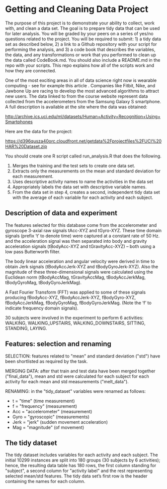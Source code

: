 # Getting and Cleaning Data Project
The purpose of this project is to demonstrate your ability to collect, work with, and clean a data set. The goal is to prepare tidy data that can be used for later analysis. You will be graded by your peers on a series of yes/no questions related to the project. You will be required to submit: 1) a tidy data set as described below, 2) a link to a Github repository with your script for performing the analysis, and 3) a code book that describes the variables, the data, and any transformations or work that you performed to clean up the data called CodeBook.md. You should also include a README.md in the repo with your scripts. This repo explains how all of the scripts work and how they are connected.

One of the most exciting areas in all of data science right now is wearable computing - see for example this article . Companies like Fitbit, Nike, and Jawbone Up are racing to develop the most advanced algorithms to attract new users. The data linked to from the course website represent data collected from the accelerometers from the Samsung Galaxy S smartphone. A full description is available at the site where the data was obtained:

http://archive.ics.uci.edu/ml/datasets/Human+Activity+Recognition+Using+Smartphones

Here are the data for the project:

https://d396qusza40orc.cloudfront.net/getdata%2Fprojectfiles%2FUCI%20HAR%20Dataset.zip

You should create one R script called run_analysis.R that does the following.

1. Merges the training and the test sets to create one data set.
2. Extracts only the measurements on the mean and standard deviation for each measurement.
3. Uses descriptive activity names to name the activities in the data set
4. Appropriately labels the data set with descriptive variable names.
5. From the data set in step 4, creates a second, independent tidy data set with the average of each variable for each activity and each subject.

## Description of data and experiment
The features selected for this database come from the accelerometer and gyroscope 3-axial raw signals tAcc-XYZ and tGyro-XYZ. These time domain signals (prefix ‘t’ to denote time) were captured at a constant rate of 50 Hz. and the acceleration signal was then separated into body and gravity acceleration signals (tBodyAcc-XYZ and tGravityAcc-XYZ) – both using a low pass Butterworth filter.

The body linear acceleration and angular velocity were derived in time to obtain Jerk signals (tBodyAccJerk-XYZ and tBodyGyroJerk-XYZ). Also the magnitude of these three-dimensional signals were calculated using the Euclidean norm (tBodyAccMag, tGravityAccMag, tBodyAccJerkMag, tBodyGyroMag, tBodyGyroJerkMag).

A Fast Fourier Transform (FFT) was applied to some of these signals producing fBodyAcc-XYZ, fBodyAccJerk-XYZ, fBodyGyro-XYZ, fBodyAccJerkMag, fBodyGyroMag, fBodyGyroJerkMag. (Note the ‘f’ to indicate frequency domain signals).

30 subjects were involved in the experiment to perform 6 activities: WALKING, WALKING_UPSTAIRS, WALKING_DOWNSTAIRS, SITTING, STANDING, LAYING.

## Features: selection and renaming
SELECTION: features related to "mean" and standard deviation ("std") have been shortlisted as required by the task. 

MERGING DATA: after that train and test data have been merged together ("final_data"), mean and std were calculated for each subject for each activity for each mean and std measurements ("melt_data"). 

RENAMING: in the "tidy_dataset" variables were renamed as follows:
* t = "time" (time measurement)
* f = "frequency" (measurement)
* Acc = "accelerometer" (measurement)
* Gyro = "gyroscopic" (measurements)
* Jerk = "jerk" (sudden movement acceleration)
* Mag = "magnitude" (of movement)

## The tidy dataset
The tidy dataset includes variables for each activity and each subject. The initial 10299 instances are split into 180 groups (30 subjects by 6 activities); hence, the resulting data table has 180 rows, the first column standing for "subject", a second column for "activity label" and the rest representing selected mean/std features. The tidy data set’s first row is the header containing the names for each column.
